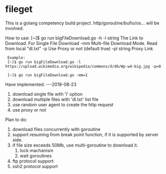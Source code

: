 # fileget
This is a golang competency build project. http/goroutine/bufio/os... will be involved.

How to use:
[~]$ go run bigFileDownload.go -h
  -l string
        The Link to Download. For Single File Download
  -mm
        Multi-file Download Mode. Read from local "dl.txt"
  -p    Use Proxy or not (default true)
  -pl string
        Proxy Link

     Example:
     [~]$ go run bigFileDownload.go -l https://upload.wikimedia.org/wikipedia/commons/d/d6/Wp-w4-big.jpg -p=0

     [~]$ go run bigFileDownload.go -mm=1



Have implemented:
---2018-08-23
1. download single file with 'l' option
2. download multiple files with 'dl.txt' list file
3. use random user agent to create the http request
4. use proxy or not 



Plan to do:
1. download files concurrently with goroutine
2. support resuming from break point function, if it is supported by server side.
3. if file size exceeds 50Mb, use multi-goroutine to download it.
     1) lock machanism
     2) wait goroutines
4. ftp protocol support
5. ssh2 protocol support
  

